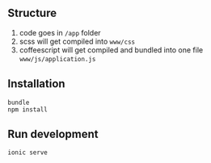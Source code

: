 ## Structure

1. code goes in `/app` folder
2. scss will get compiled into `www/css`
3. coffeescript will get compiled and bundled into one file `www/js/application.js`

## Installation

```
bundle
npm install
```

## Run development

```
ionic serve
```

